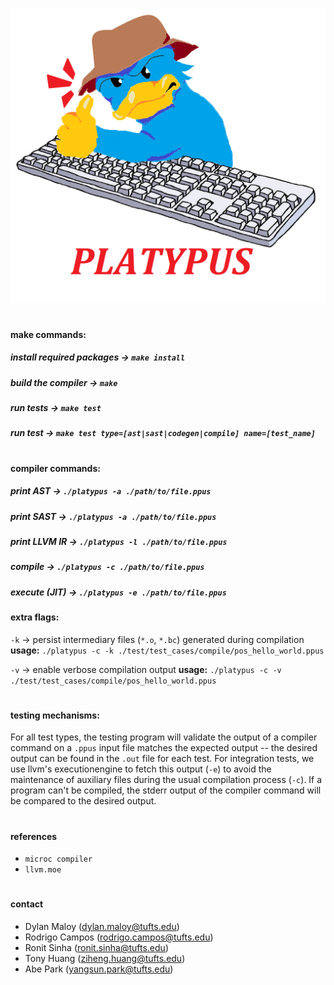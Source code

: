 ![oink](logo.png)

#

#### make commands:
##### install required packages &rarr; ```make install```
##### build the compiler &rarr; ```make```
##### run tests &rarr; ```make test```
##### run test &rarr; ```make test type=[ast|sast|codegen|compile] name=[test_name]```

#

#### compiler commands:
##### print AST &rarr; ```./platypus -a ./path/to/file.ppus```
##### print SAST &rarr; ```./platypus -a ./path/to/file.ppus```
##### print LLVM IR &rarr; ```./platypus -l ./path/to/file.ppus```
##### compile &rarr; ```./platypus -c ./path/to/file.ppus```
##### execute (JIT) &rarr; ```./platypus -e ./path/to/file.ppus```

#### extra flags:
```-k``` &rarr; persist intermediary files (```*.o```, ```*.bc```) generated during compilation
**usage:** ```./platypus -c -k ./test/test_cases/compile/pos_hello_world.ppus```

```-v``` &rarr; enable verbose compilation output
**usage:** ```./platypus -c -v ./test/test_cases/compile/pos_hello_world.ppus```

#

#### testing mechanisms:
For all test types, the testing program will validate the output of
a compiler command on a ```.ppus``` input file matches the expected output -- the desired output can be found in the ```.out``` file for each test.  For integration tests, we use llvm's executionengine to fetch this output (```-e```) to avoid the maintenance of auxiliary files during the usual compilation process (```-c```). If a program can't be compiled, the stderr output of the compiler command will be compared to the desired output.

#

#### references
- ```microc compiler```
- ```llvm.moe```

#

#### contact
- Dylan Maloy (dylan.maloy@tufts.edu)
- Rodrigo Campos (rodrigo.campos@tufts.edu)
- Ronit Sinha (ronit.sinha@tufts.edu)
- Tony Huang (ziheng.huang@tufts.edu)
- Abe Park (yangsun.park@tufts.edu)